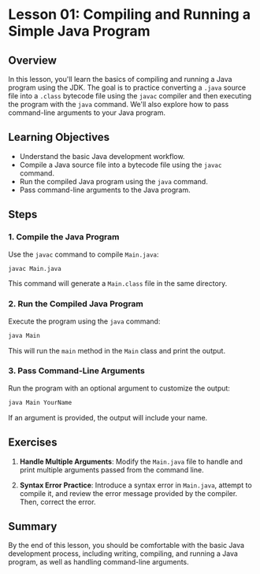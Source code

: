 # Lesson 01: Compiling and Running a Simple Java Program

## Overview
In this lesson, you'll learn the basics of compiling and running a Java program using the JDK. The goal is to practice converting a `.java` source file into a `.class` bytecode file using the `javac` compiler and then executing the program with the `java` command. We'll also explore how to pass command-line arguments to your Java program.

## Learning Objectives
- Understand the basic Java development workflow.
- Compile a Java source file into a bytecode file using the `javac` command.
- Run the compiled Java program using the `java` command.
- Pass command-line arguments to the Java program.

## Steps

### 1. Compile the Java Program
Use the `javac` command to compile `Main.java`:
```bash
javac Main.java
```
This command will generate a `Main.class` file in the same directory.

### 2. Run the Compiled Java Program
Execute the program using the `java` command:
```bash
java Main
```
This will run the `main` method in the `Main` class and print the output.

### 3. Pass Command-Line Arguments
Run the program with an optional argument to customize the output:
```bash
java Main YourName
```
If an argument is provided, the output will include your name.

## Exercises

1. **Handle Multiple Arguments**: Modify the `Main.java` file to handle and print multiple arguments passed from the command line.
   
2. **Syntax Error Practice**: Introduce a syntax error in `Main.java`, attempt to compile it, and review the error message provided by the compiler. Then, correct the error.

## Summary
By the end of this lesson, you should be comfortable with the basic Java development process, including writing, compiling, and running a Java program, as well as handling command-line arguments.
